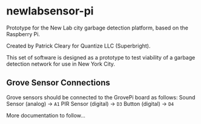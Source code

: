 # newlabsensor-pi
Prototype for the New Lab city garbage detection platform, based on the Raspberry Pi.

Created by Patrick Cleary for Quantize LLC (Superbright).

This set of software is designed as a prototype to test viability of a garbage detection network for use in New York City.

## Grove Sensor Connections
Grove sensors should be connected to the GrovePi board as follows:
Sound Sensor (analog) -> `A1`
PIR Sensor (digital) -> `D3`
Button (digital) -> `D4`


More documentation to follow...
